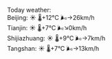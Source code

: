 Today weather:  
Beijing: ☀️ 🌡️+12°C 🌬️→26km/h  
Tianjin: ☀️ 🌡️+7°C 🌬️↘0km/h  
Shijiazhuang: ☀️ 🌡️+9°C 🌬️→7km/h  
Tangshan: ☀️ 🌡️+7°C 🌬️→13km/h  
